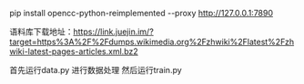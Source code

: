 
pip install opencc-python-reimplemented --proxy http://127.0.0.1:7890    

语料库下载地址：https://link.juejin.im/?target=https%3A%2F%2Fdumps.wikimedia.org%2Fzhwiki%2Flatest%2Fzhwiki-latest-pages-articles.xml.bz2

首先运行data.py 进行数据处理
然后运行train.py
